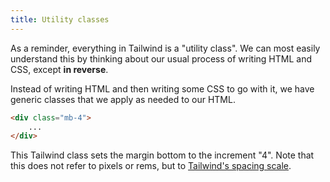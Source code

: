 ```yaml
---
title: Utility classes
---
```


<div class="panels">
<div>

As a reminder, everything in Tailwind is a "utility class". We can most easily understand this by thinking about our usual process of writing HTML and CSS, except **in reverse**.

Instead of writing HTML and then writing some CSS to go with it, we have generic classes that we apply as needed to our HTML.

</div>
<div>

~~~html
<div class="mb-4">
    ...
</div>
~~~

This Tailwind class sets the margin bottom to the increment "4". Note that this does not refer to pixels or rems, but to [Tailwind's spacing scale](https://tailwindcss.com/docs/customizing-spacing#default-spacing-scale).

</div>
</div>
